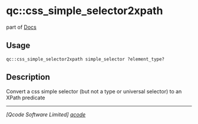qc::css_simple_selector2xpath
=============================

part of [Docs](.)

Usage
-----
`qc::css_simple_selector2xpath simple_selector ?element_type?`

Description
-----------
Convert a css simple selector (but not a type or universal selector) to an XPath predicate

----------------------------------
*[Qcode Software Limited] [qcode]*

[qcode]: http://www.qcode.co.uk "Qcode Software"